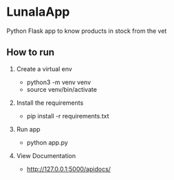# LunalaApp
Python Flask app to know products in stock from the vet


## How to run

1. Create a virtual env
    - python3 -m venv venv
    - source venv/bin/activate

2.  Install the requirements
    - pip install -r requirements.txt

3. Run app
    - python app.py

4. View Documentation
    - http://127.0.0.1:5000/apidocs/ 